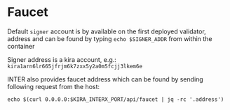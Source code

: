 
# Faucet

Default `signer` account is by available on the first deployed validator, address and can be found by typing `echo $SIGNER_ADDR` from within the container

Signer address is a kira account, e.g.: `kira1arn6lr665jfrjm6k7zxx5y2a0m5fcjj3lkem6e`

INTER also provides faucet address which can be found by sending following request from the host:

```
echo $(curl 0.0.0.0:$KIRA_INTERX_PORT/api/faucet | jq -rc '.address')
```